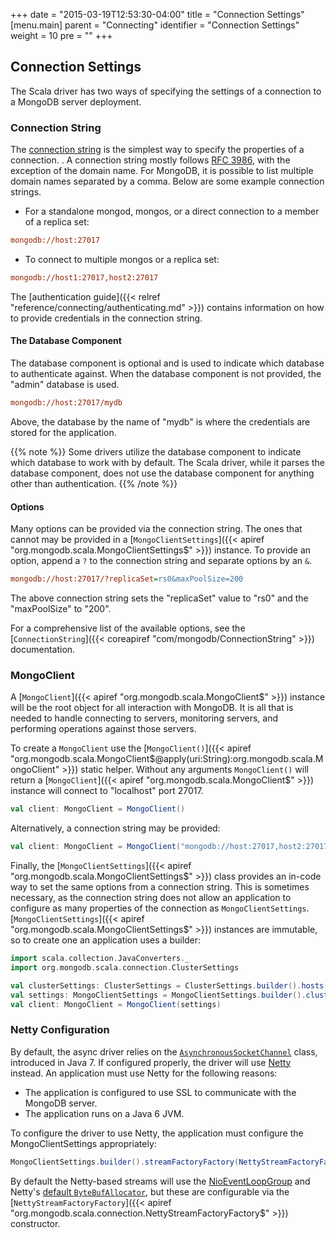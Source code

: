 +++
date = "2015-03-19T12:53:30-04:00"
title = "Connection Settings"
[menu.main]
  parent = "Connecting"
  identifier = "Connection Settings"
  weight = 10
  pre = "<i class='fa'></i>"
+++

## Connection Settings

The Scala driver has two ways of specifying the settings of a connection to a MongoDB server deployment.

### Connection String

The [connection string](http://docs.mongodb.org/manual/reference/connection-string/) is the simplest way to specify the properties of a 
connection. . A connection string mostly follows [RFC 3986](http://tools.ietf.org/html/rfc3986), with the exception of the domain name.
 For MongoDB, it is possible to list multiple domain names separated by a comma. Below are some example connection strings.


- For a standalone mongod, mongos, or a direct connection to a member of a replica set:

```ini
mongodb://host:27017
```

- To connect to multiple mongos or a replica set:

```ini
mongodb://host1:27017,host2:27017
```

The [authentication guide]({{< relref "reference/connecting/authenticating.md" >}}) contains information on how to provide credentials in 
the connection string.

#### The Database Component

The database component is optional and is used to indicate which database to authenticate against. When the database component is not
provided, the "admin" database is used.

```ini
mongodb://host:27017/mydb
```

Above, the database by the name of "mydb" is where the credentials are stored for the application.

{{% note %}}
Some drivers utilize the database component to indicate which database to work with by default. The Scala driver, while it parses the 
database component, does not use the database component for anything other than authentication.
{{% /note %}}

#### Options

Many options can be provided via the connection string. The ones that cannot may be provided in a 
[`MongoClientSettings`]({{< apiref "org.mongodb.scala.MongoClientSettings$" >}}) instance. To
provide an option, append a `?` to the connection string and separate options by an `&`.

```ini
mongodb://host:27017/?replicaSet=rs0&maxPoolSize=200
```

The above connection string sets the "replicaSet" value to "rs0" and the "maxPoolSize" to "200".

For a comprehensive list of the available options, see the [`ConnectionString`]({{< coreapiref "com/mongodb/ConnectionString" >}}) documentation.  


### MongoClient

A [`MongoClient`]({{< apiref "org.mongodb.scala.MongoClient$" >}}) instance will be the root object for all interaction with MongoDB. It is all 
that is needed to handle connecting to servers, monitoring servers, and performing operations against those servers. 

To create a `MongoClient` use the [`MongoClient()`]({{< apiref "org.mongodb.scala.MongoClient$@apply(uri:String):org.mongodb.scala.MongoClient" >}}) 
static helper.  Without any arguments `MongoClient()` will return a [`MongoClient`]({{< apiref "org.mongodb.scala.MongoClient$" >}}) 
instance will connect to "localhost" port 27017.  

```scala
val client: MongoClient = MongoClient()
```

Alternatively, a connection string may be provided:

```scala
val client: MongoClient = MongoClient("mongodb://host:27017,host2:27017/?replicaSet=rs0")
```

Finally, the [`MongoClientSettings`]({{< apiref "org.mongodb.scala.MongoClientSettings$" >}}) class provides an in-code way to set the 
same options from a connection string.  This is sometimes necessary, as the connection string does not allow an application to configure as 
many properties of the connection as  `MongoClientSettings`.  
[`MongoClientSettings`]({{< apiref "org.mongodb.scala.MongoClientSettings$" >}}) instances are immutable, so to create one an 
application uses a builder: 

```scala
import scala.collection.JavaConverters._
import org.mongodb.scala.connection.ClusterSettings

val clusterSettings: ClusterSettings = ClusterSettings.builder().hosts(List(new ServerAddress("localhost")).asJava).description("Local Server").build()
val settings: MongoClientSettings = MongoClientSettings.builder().clusterSettings(clusterSettings).build()
val client: MongoClient = MongoClient(settings)
```

### Netty Configuration

By default, the async driver relies on the
[`AsynchronousSocketChannel`](http://docs.oracle.com/javase/7/docs/api/java/nio/channels/AsynchronousSocketChannel.html) class, introduced
in Java 7.  If configured properly, the driver will use [Netty](http://netty.io/) instead.  An application must use Netty for the 
following reasons:
      
* The application is configured to use SSL to communicate with the MongoDB server.
* The application runs on a Java 6 JVM.
         
To configure the driver to use Netty, the application must configure the MongoClientSettings appropriately:
         
```scala
MongoClientSettings.builder().streamFactoryFactory(NettyStreamFactoryFactory()).build()
```

By default the Netty-based streams will use the [NioEventLoopGroup](http://netty.io/4.0/api/io/netty/channel/nio/NioEventLoopGroup.html) 
and Netty's [default `ByteBufAllocator`](http://netty.io/4.0/api/io/netty/buffer/ByteBufAllocator.html#DEFAULT), but these are 
configurable via the [`NettyStreamFactoryFactory`]({{< apiref "org.mongodb.scala.connection.NettyStreamFactoryFactory$" >}}) constructor.   

